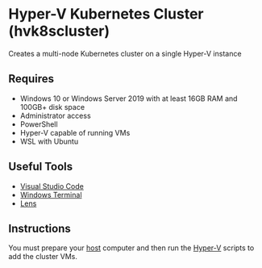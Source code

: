 # Hyper-V Kubernetes Cluster (hvk8scluster)
Creates a multi-node Kubernetes cluster on a single Hyper-V instance

## Requires
* Windows 10 or Windows Server 2019 with at least 16GB RAM and 100GB+ disk space
* Administrator access
* PowerShell
* Hyper-V capable of running VMs
* WSL with Ubuntu

## Useful Tools
* [Visual Studio Code](https://code.visualstudio.com/)
* [Windows Terminal](https://github.com/microsoft/terminal/releases)
* [Lens](https://k8slens.dev/)

## Instructions
You must prepare your [host](./src/host/README.md) computer and then run the [Hyper-V](./src/hyper-v/README.md) scripts to add the cluster VMs.
